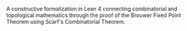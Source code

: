 A constructive formalization in Lean 4 connecting combinatorial and topological mathematics through the proof of the Brouwer Fixed Point Theorem using Scarf's Combinatorial Theorem.
